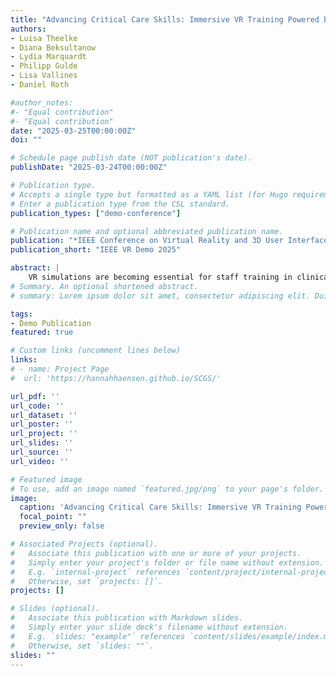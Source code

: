 ```yaml
---
title: "Advancing Critical Care Skills: Immersive VR Training Powered by Real-World Patient Data"
authors:
- Luisa Theelke
- Diana Beksultanow
- Lydia Marquardt
- Philipp Gulde
- Lisa Vallines
- Daniel Roth

#author_notes:
#- "Equal contribution"
#- "Equal contribution"
date: "2025-03-25T00:00:00Z"
doi: ""

# Schedule page publish date (NOT publication's date).
publishDate: "2025-03-24T00:00:00Z"

# Publication type.
# Accepts a single type but formatted as a YAML list (for Hugo requirements).
# Enter a publication type from the CSL standard.
publication_types: ["demo-conference"]

# Publication name and optional abbreviated publication name.
publication: "*IEEE Conference on Virtual Reality and 3D User Interfaces (IEEE VR) 2025*"
publication_short: "IEEE VR Demo 2025"

abstract: | 
    VR simulations are becoming essential for staff training in clinical care, specifically in environments that cannot be trained well during regular operation, such as critical care. This paper presents a novel system that aims at further closing the gap between simulation and reality by integrating real patient data into immersive training scenarios in the context of acute care. Focused on sepsis recognition, the VR simulation introduces trainees to clinical routines and to make informed decisions while observing the evolving patient conditions. By engaging with dynamic disease progression, it fosters understanding of critical conditions in a time-sensitive context. Preliminary feedback from a pilot assessment with nursing professionals highlighted its value for trainees and potential to enhance preparedness and decision-making skills in real-world scenarios.
# Summary. An optional shortened abstract.
# summary: Lorem ipsum dolor sit amet, consectetur adipiscing elit. Duis posuere tellus ac convallis placerat. Proin tincidunt magna sed ex sollicitudin condimentum.

tags:
- Demo Publication
featured: true

# Custom links (uncomment lines below)
links:
# - name: Project Page
#  url: 'https://hannahhaensen.github.io/SCGS/'

url_pdf: ''
url_code: ''
url_dataset: ''
url_poster: ''
url_project: ''
url_slides: ''
url_source: ''
url_video: ''

# Featured image
# To use, add an image named `featured.jpg/png` to your page's folder. 
image:
  caption: 'Advancing Critical Care Skills: Immersive VR Training Powered by Real-World Patient Data'
  focal_point: ""
  preview_only: false

# Associated Projects (optional).
#   Associate this publication with one or more of your projects.
#   Simply enter your project's folder or file name without extension.
#   E.g. `internal-project` references `content/project/internal-project/index.md`.
#   Otherwise, set `projects: []`.
projects: []

# Slides (optional).
#   Associate this publication with Markdown slides.
#   Simply enter your slide deck's filename without extension.
#   E.g. `slides: "example"` references `content/slides/example/index.md`.
#   Otherwise, set `slides: ""`.
slides: ""
---
```



<br>



